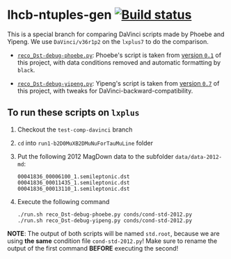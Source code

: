 # lhcb-ntuples-gen [![Build status](https://travis-ci.com/umd-lhcb/lhcb-ntuples-gen.svg?build)](https://travis-ci.com/umd-lhcb/lhcb-ntuples-gen)
This is a special branch for comparing DaVinci scripts made by Phoebe and
Yipeng. We use `DaVinci/v36r1p2` on the `lxplus7` to do the comparison.

- [`reco_Dst-debug-phoebe.py`](https://github.com/umd-lhcb/lhcb-ntuples-gen/blob/test-comp-davinci/run1-b2D0MuXB2DMuNuForTauMuLine/reco_Dst-debug-phoebe.py):
  Phoebe's script is taken from [version `0.1`](https://github.com/umd-lhcb/lhcb-ntuples-gen/blob/0.1/2012-b2D0MuXB2DMuNuForTauMuLine/ntuple_options-sample.py)
  of this project, with data conditions removed and automatic formatting by
  `black`.

- [`reco_Dst-debug-yipeng.py`](https://github.com/umd-lhcb/lhcb-ntuples-gen/blob/test-comp-davinci/run1-b2D0MuXB2DMuNuForTauMuLine/reco_Dst-debug-yipeng.py):
  Yipeng's script is taken from [version `0.7`](https://github.com/umd-lhcb/lhcb-ntuples-gen/blob/0.7/run1-b2D0MuXB2DMuNuForTauMuLine/reco_Dst-debug.py)
  of this project, with tweaks for DaVinci-backward-compatibility.


## To run these scripts on `lxplus`

1. Checkout the `test-comp-davinci` branch
2. `cd` into `run1-b2D0MuXB2DMuNuForTauMuLine` folder
3. Put the following 2012 MagDown data to the subfolder `data/data-2012-md`:
    ```
    00041836_00006100_1.semileptonic.dst
    00041836_00011435_1.semileptonic.dst
    00041836_00013110_1.semileptonic.dst
    ```

4. Execute the following command
    ```
    ./run.sh reco_Dst-debug-phoebe.py conds/cond-std-2012.py
    ./run.sh reco_Dst-debug-yipeng.py conds/cond-std-2012.py
    ```

**NOTE**: The output of both scripts will be named `std.root`, because we are
using **the same** condition file `cond-std-2012.py`! Make sure to rename the
output of the first command **BEFORE** executing the second!
